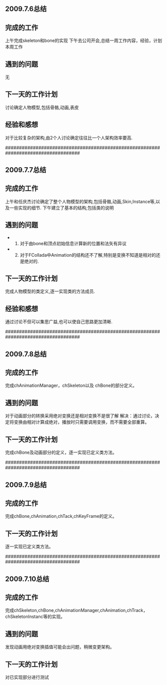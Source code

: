 ## 2009.7.6总结 ##

## 完成的工作 ##
上午完成skeleton和bone的实现
下午去公司开会,总结一周工作内容，经验，计划本周工作
## 遇到的问题 ##
无
## 下一天的工作计划 ##
讨论确定人物模型,包括骨骼,动画,表皮
## 经验和感想 ##
对于比较复杂的架构,由2个人讨论确定往往比一个人架构效率要高.

###################################################################################

## 2009.7.7总结 ##

## 完成的工作 ##
上午和任庆杰讨论确定了整个人物模型的架构,包括骨骼,动画,Skin,Instance等,以及一些实现的细节.
下午建立了基本的结构,包括类的说明
## 遇到的问题 ##
  * 1. 对于由bone和顶点初始信息计算新的位置和法矢有异议
  * 2. 对于FCollada中Animation的结构还不了解,特别是变换不知道是相对的还是绝对的.
## 下一天的工作计划 ##
完成人物模型的类定义,逐一实现类的方法成员.
## 经验和感想 ##
通过讨论不但可以集思广益,也可以使自己思路更加清晰.

###################################################################################

## 2009.7.8总结 ##

## 完成的工作 ##
完成chAnimationManager，chSkeleton以及 chBone的部分定义。
## 遇到的问题 ##
对于动画部分的转换采用绝对变换还是相对变换不是很了解
解决：通过讨论，决定将变换由相对计算成绝对，播放时只需要调用变换，而不需要全部重算。
## 下一天的工作计划 ##
完成chBone及动画部分的定义，逐一实现已定义类方法。

###################################################################################

## 2009.7.9总结 ##

## 完成的工作 ##
完成chBone,chAnimation,chTack,chKeyFrame的定义。

## 下一天的工作计划 ##
逐一实现已定义类方法。

###################################################################################

## 2009.7.10总结 ##

## 完成的工作 ##
完成chSkeleton,chBone,chAnimationManager,chAnimation,chTrack，chSkeletonInstanc等的实现。
## 遇到的问题 ##
发现动画用绝对变换插值可能会出问题，稍微变更架构。

## 下一天的工作计划 ##
对已实现部分进行测试